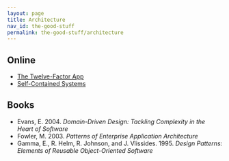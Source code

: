 ```yaml
---
layout: page
title: Architecture
nav_id: the-good-stuff
permalink: the-good-stuff/architecture
---
```


## Online

- [The Twelve-Factor App](https://12factor.net)
- [Self-Contained Systems](https://scs-architecture.org)

## Books

- Evans, E. 2004. _Domain-Driven Design: Tackling Complexity in the Heart of 
Software_
- Fowler, M. 2003. _Patterns of Enterprise Application Architecture_
- Gamma, E., R. Helm, R. Johnson, and J. Vlissides. 1995. _Design Patterns:
  Elements of Reusable Object-Oriented Software_
